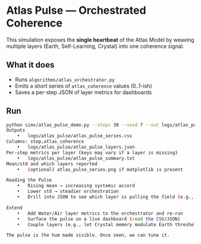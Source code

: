# Atlas Pulse — Orchestrated Coherence

This simulation exposes the **single heartbeat** of the Atlas Model by weaving multiple layers (Earth, Self-Learning, Crystal) into one coherence signal.

## What it does
- Runs `algorithms/atlas_orchestrator.py`
- Emits a short series of `atlas_coherence` values (0..1-ish)
- Saves a per-step JSON of layer metrics for dashboards

## Run

```bash
python sims/atlas_pulse_demo.py --steps 30 --seed 7 --out logs/atlas_pulse
Outputs
	•	logs/atlas_pulse/atlas_pulse_series.csv
Columns: step,atlas_coherence
	•	logs/atlas_pulse/atlas_pulse_layers.json
Per-step metrics per layer (keys may vary if a layer is missing)
	•	logs/atlas_pulse/atlas_pulse_summary.txt
Mean/std and which layers reported
	•	(optional) atlas_pulse_series.png if matplotlib is present

Reading the Pulse
	•	Rising mean → increasing systemic accord
	•	Lower std → steadier orchestration
	•	Drill into JSON to see which layer is pulling the field (e.g., Earth phase vs Crystal memory)

Extend
	•	Add Water/Air layer metrics to the orchestrator and re-run
	•	Surface the pulse on a live dashboard (read the CSV/JSON)
	•	Couple layers (e.g., let Crystal memory modulate Earth thresholds)

The pulse is the hum made visible. Once seen, we can tune it.
